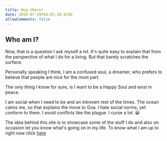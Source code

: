 ```yaml
---
title: Hey there!
date: 2019-07-29T04:07:19.679Z
allowComments: false
---
```

## Who am I?

Now, that is a question I ask myself a lot. It's quite easy to explain that from the perspective of what I do for a living. But that barely scratches the surface.

Personally speaking I think, I am a confused soul, a dreamer, who prefers to believe that people are nice for the most part.

The only thing I know for sure, is I want to be a Happy Soul and exist in peace.

I am social when I need to be and an introvert rest of the times. The ocean calms me, so that explains the move to Goa. I hate social norms, yet conform to them. I avoid conflicts like the plague. I curse a lot. :grinning:

The idea behind this site is to showcase some of the stuff I do and also on occasion let you know what's going on in my life. To know what I am up to right now click [here](/now)

